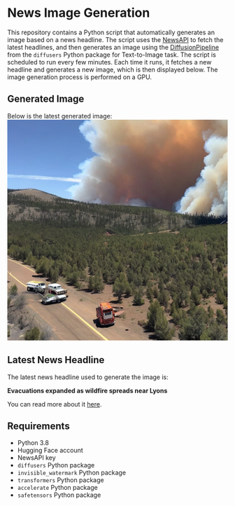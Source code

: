 # News Image Generation
This repository contains a Python script that automatically generates an image based on a news headline. The script uses the [NewsAPI](https://newsapi.org/) to fetch the latest headlines, and then generates an image using the [DiffusionPipeline](https://github.com/huggingface/diffusers) from the `diffusers` Python package for Text-to-Image task.
The script is scheduled to run every few minutes. Each time it runs, it fetches a new headline and generates a new image, which is then displayed below. The image generation process is performed on a GPU.

## Generated Image
Below is the latest generated image:
![Generated Image](image.png)

## Latest News Headline
The latest news headline used to generate the image is:

**Evacuations expanded as wildfire spreads near Lyons**

You can read more about it [here](https://news.google.com/rss/articles/CBMidEFVX3lxTE1FbkJ6RnZzQ3FKRHJEaE5tNER1dFM4M1k3SUM5S1doMVZiSUJFVDlLZUtXUXY4a094Q1JvOU9wSks4a0NJejNRT0x5blMxbmtPVFNhdXd5YzBlY1J4VjNPYkNmcTIzR29vUDNkbWJ0MFdyVjZr?oc=5).

## Requirements
- Python 3.8
- Hugging Face account
- NewsAPI key
- `diffusers` Python package
- `invisible_watermark` Python package
- `transformers` Python package
- `accelerate` Python package
- `safetensors` Python package
